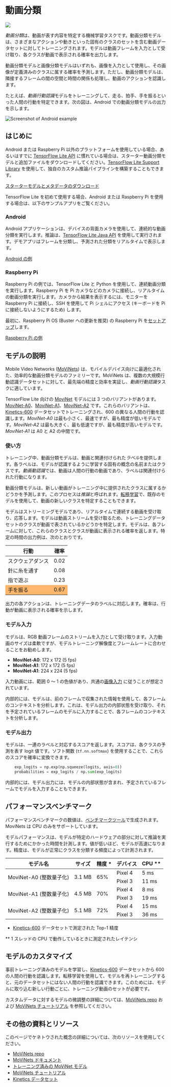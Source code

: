 # 動画分類

<img src="https://github.com/tensorflow/docs-l10n/blob/master/site/ja/lite/examples/images/video.png?raw=true" class="">

*動画分類*は、動画が表す内容を特定する機械学習タスクです。動画分類モデルは、さまざまなアクションや動きといった固有のクラスのセットを含む動画データセットに対してトレーニングされます。モデルは動画フレームを入力として受け取り、各クラスが動画で表示される確率を出力します。

動画分類モデルと画像分類モデルはいずれも、画像を入力として使用し、その画像が定義済みのクラスに属する確率を予測します。ただし、動画分類モデルは、隣接するフレームの間の空間と時間の関係も処理し、動画のアクションを認識します。

たとえば、*動画行動認識*モデルをトレーニングして、走る、拍手、手を振るといった人間の行動を特定できます。次の図は、Android での動画分類モデルの出力を示します。

<img alt="Screenshot of Android example" src="https://storage.googleapis.com/download.tensorflow.org/models/tflite/screenshots/push-up-classification.gif" class="">

## はじめに

Android または Raspberry Pi 以外のプラットフォームを使用している場合、あるいはすでに [TensorFlow Lite API](https://www.tensorflow.org/api_docs/python/tf/lite) に慣れている場合は、スターター動画分類モデルと追加ファイルをダウンロードしてください。[TensorFlow Lite Support Library](../../inference_with_metadata/lite_support) を使用して、独自のカスタム推論パイプラインを構築することもできます。

<a class="button button-primary" href="https://tfhub.dev/tensorflow/lite-model/movinet/a0/stream/kinetics-600/classification/tflite/int8/1">スターターモデルとメタデータのダウンロード</a>

TensorFlow Lite を初めて使用する場合、Android または Raspberry Pi を使用する場合は、以下のサンプルアプリをご覧ください。

### Android

Android アプリケーションは、デバイスの背面カメラを使用して、連続的な動画分類を実行します。推論は、[TensorFlow Lite Java API](https://www.tensorflow.org/lite/api_docs/java/org/tensorflow/lite/package-summary) を使用して実行されます。デモアプリはフレームを分類し、予測された分類をリアルタイムで表示します。

<a class="button button-primary" href="https://github.com/tensorflow/examples/tree/master/lite/examples/video_classification/android">Android の例</a>

### Raspberry Pi

Raspberry Pi の例では、TensorFlow Lite と Python を使用して、連続動画分類を実行します。Raspberry Pi を Pi カメラなどのカメラに接続し、リアルタイムの動画分類を実行します。カメラから結果を表示するには、モニターを Raspberry Pi に接続し、SSH を使用して Pi シェルにアクセス (キーボードを Pi に接続しないようにするため) します。

最初に、Raspberry Pi OS (Buster への更新を推奨) の Raspberry Pi を[セットアップ](https://projects.raspberrypi.org/en/projects/raspberry-pi-setting-up)します。

<a class="button button-primary" href="https://github.com/tensorflow/examples/tree/master/lite/examples/video_classification/raspberry_pi%20">Raspberry Pi の例</a>

## モデルの説明

Mobile Video Networks ([MoViNets](https://github.com/tensorflow/models/tree/master/official/projects/movinet)) は、モバイルデバイス向けに最適化された、効率的な動画分類モデルのファミリーです。MoViNets は、複数の大規模行動認識データセットに対して、最先端の精度と効率を実証し、*動画行動認識*タスクに適しています。

TensorFlow Lite 向けの [MoviNet](https://tfhub.dev/s?deployment-format=lite&q=movinet) モデルには 3 つのバリアントがあります。[MoviNet-A0](https://tfhub.dev/tensorflow/movinet/a0/stream/kinetics-600/classification)、[MoviNet-A1](https://tfhub.dev/tensorflow/movinet/a1/stream/kinetics-600/classification)、[MoviNet-A2](https://tfhub.dev/tensorflow/movinet/a2/stream/kinetics-600/classification) です。これらのバリアントは、[Kinetics-600](https://arxiv.org/abs/1808.01340) データセットでトレーニングされ、600 の異なる人間の行動を認識します。*MoviNet-A0* は最も小さく、最速ですが、最も精度が低いモデルです。*MoviNet-A2* は最も大きく、最も低速ですが、最も精度が高いモデルです。*MoviNet-A1* は A0 と A2 の中間です。

### 使い方

トレーニング中、動画分類モデルは、動画と関連付けられた*ラベル*を提供します。各ラベルは、モデルが認識するように学習する固有の概念の名前またはクラスです。*動画動認識*では、動画は人間の行動の動画であり、ラベルは関連付けられた行動になります。

動画分類モデルは、新しい動画がトレーニング中に提供されたクラスに属するかどうかを予測します。このプロセスは*推論*と呼ばれます。[転移学習](https://colab.research.google.com/github/tensorflow/models/blob/master/official/projects/movinet/movinet_tutorial.ipynb)で、既存のモデルを使用して、動画の新しいクラスを特定することもできます。

モデルはストリーミングモデルであり、リアルタイムで連続する動画を受け取り、応答します。モデルは動画ストリームを受け取るため、トレーニングデータセットのクラスが動画で表されているかどうかを特定します。モデルは、各フレームに対して、これらのクラスとクラスが動画に表示される確率を返します。特定の時間の出力例は、次のとおりです。

<table style="width: 40%;">
  <thead>
    <tr>
      <th>行動</th>
      <th>確率</th>
    </tr>
  </thead>
  <tbody>
    <tr>
      <td>スクウェアダンス</td>
      <td>0.02</td>
    </tr>
    <tr>
      <td>針に糸を通す</td>
      <td>0.08</td>
    </tr>
    <tr>
      <td>指で遊ぶ</td>
      <td>0.23</td>
    </tr>
    <tr>
      <td style="background-color: #fcb66d;">手を振る</td>
      <td style="background-color: #fcb66d;">0.67</td>
    </tr>
  </tbody>
</table>

出力の各アクションは、トレーニングデータのラベルに対応します。確率は、行動が動画に表示される確率を示します。

### モデル入力

モデルは、RGB 動画フレームのストリームを入力として受け取ります。入力動画のサイズは柔軟ですが、モデルトレーニング解像度とフレームレートに合わせることをお勧めします。

- **MoviNet-A0**: 172 x 172 (5 fps)
- **MoviNet-A1**: 172 x 172 (5 fps)
- **MoviNet-A1**: 224 x 224 (5 fps)

入力動画には、範囲 0 ～ 1 の色値があり、共通の[画像入力](https://www.tensorflow.org/hub/common_signatures/images#input) に従うことが想定されています。

内部的には、モデルは、前のフレームで収集された情報を使用して、各フレームのコンテキストを分析します。これは、モデル出力の内部状態を受け取り、それを予定されているフレームのモデルに入力することで、各フレームのコンテキストを分析します。

### モデル出力

モデルは、一連のラベルと対応するスコアを返します。スコアは、各クラスの予測を表す logit 値です。ソフト関数 (`tf.nn.softmax`) を使用することで、これらのスコアを確率に変換できます。

```python
    exp_logits = np.exp(np.squeeze(logits, axis=0))
    probabilities = exp_logits / np.sum(exp_logits)
```

内部的には、モデル出力には、モデルの内部状態が含まれ、予定されているフレームでモデルを入力することもできます。

## パフォーマンスベンチマーク

パフォーマンスベンチマークの数値は、[ベンチマークツール](https://www.tensorflow.org/lite/performance/measurement)で生成されます。MoviNets は CPU のみをサポートしています。

モデルパフォーマンスは、モデルが特定のハードウェアの部分に対して推論を実行するためにかかった時間を計測します。値が低いほど、モデルが高速になります。精度は、モデルが正常にクラスを分類する頻度によって計測されます。

<table>
  <thead>
    <tr>
      <th>モデル名</th>
      <th>サイズ</th>
      <th>精度 *</th>
      <th>デバイス</th>
      <th>CPU **</th>
    </tr>
  </thead>
  <tr>
    <td rowspan="2"> MoviNet-A0 (整数量子化)</td>
    <td rowspan="2">       3.1 MB</td>
    <td rowspan="2">65%</td>
    <td>Pixel 4</td>
    <td>5 ms</td>
  </tr>
   <tr>
    <td>Pixel 3</td>
    <td>11 ms</td>
  </tr>
    <tr>
    <td rowspan="2"> MoviNet-A1 (整数量子化)</td>
    <td rowspan="2">       4.5 MB</td>
    <td rowspan="2">70%</td>
    <td>Pixel 4</td>
    <td>8 ms</td>
  </tr>
   <tr>
    <td>Pixel 3</td>
    <td>19 ms</td>
  </tr>
      <tr>
    <td rowspan="2"> MoviNet-A2 (整数量子化)</td>
    <td rowspan="2">       5.1 MB</td>
    <td rowspan="2">72%</td>
    <td>Pixel 4</td>
    <td>15 ms</td>
  </tr>
   <tr>
    <td>Pixel 3</td>
    <td>36 ms</td>
  </tr>
</table>

* [Kinetics-600](https://arxiv.org/abs/1808.01340) データセットで測定された Top-1 精度

** 1 スレッドの CPU で動作しているときに測定されたレイテンシ

## モデルのカスタマイズ

事前トレーニング済みのモデルを学習し、[Kinetics-600](https://arxiv.org/abs/1808.01340) データセットから 600 の人間の行動を認識します。転移学習を使用して、モデルを再トレーニングすると、元のデータセットにはない人間の行動を認識できます。このためには、モデルに取り込む新しい行動ごとに、トレーニング動画のセットが必要です。

カスタムデータに対するモデルの微調整の詳細については、[MoViNets repo](https://github.com/tensorflow/models/tree/master/official/projects/movinet) および [MoViNets チュートリアル](https://colab.research.google.com/github/tensorflow/models/blob/master/official/projects/movinet/movinet_tutorial.ipynb) を参照してください。

## その他の資料とリソース

このページでケネトウされた概念の詳細については、次のリソースを使用してください。

- [MoViNets repo](https://github.com/tensorflow/models/tree/master/official/projects/movinet)
- [MoViNets ドキュメント](https://arxiv.org/abs/2103.11511)
- [トレーニング済みの MoViNet モデル](https://tfhub.dev/s?deployment-format=lite&q=movinet)
- [MoViNets チュートリアル](https://colab.research.google.com/github/tensorflow/models/blob/master/official/projects/movinet/movinet_tutorial.ipynb)
- [Kinetics データセット](https://deepmind.com/research/open-source/kinetics)
